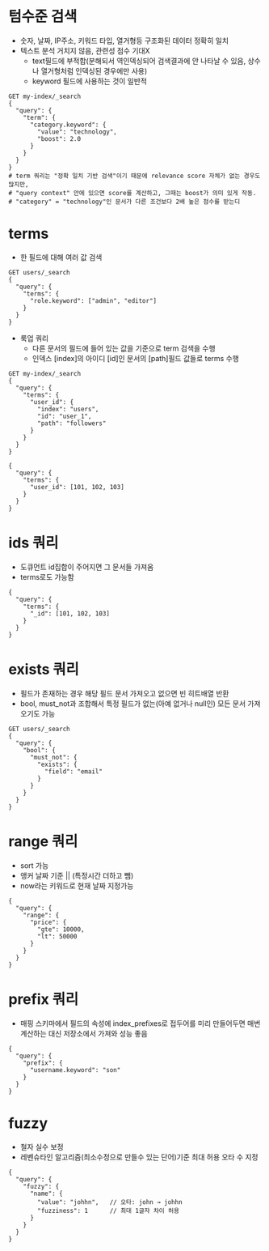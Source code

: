 # 텀수준 검색
- 숫자, 날짜, IP주소, 키워드 타입, 열거형등 구조화된 데이터 정확히 일치
- 텍스트 분석 거치지 않음, 관련성 점수 기대X
  - text필드에 부적합(분해되서 역인덱싱되어 검색결과에 안 나타날 수 있음, 상수나 열거형처럼 인덱싱된 경우에만 사용)
  - keyword 필드에 사용하는 것이 일반적

```
GET my-index/_search
{
  "query": {
    "term": {
      "category.keyword": {
        "value": "technology",
        "boost": 2.0
      }
    }
  }
}
# term 쿼리는 "정확 일치 기반 검색"이기 때문에 relevance score 자체가 없는 경우도 많지만,
# "query context" 안에 있으면 score를 계산하고, 그때는 boost가 의미 있게 작동.
# "category" = "technology"인 문서가 다른 조건보다 2배 높은 점수를 받는디
```


# terms
- 한 필드에 대해 여러 값 검색
```
GET users/_search
{
  "query": {
    "terms": {
      "role.keyword": ["admin", "editor"]
    }
  }
}
```
- 룩업 쿼리
  - 다른 문서의 필드에 들어 있는 값을 기준으로 term 검색을 수행
  - 인덱스 [index]의 아이디 [id]인 문서의 [path]필드 값들로 terms 수행
```
GET my-index/_search
{
  "query": {
    "terms": {
      "user_id": {
        "index": "users",
        "id": "user_1",
        "path": "followers"
      }
    }
  }
}

{
  "query": {
    "terms": {
      "user_id": [101, 102, 103]
    }
  }
}
```


# ids 쿼리
- 도큐먼트 id집합이 주어지면 그 문서들 가져옴
- terms로도 가능함
```
{
  "query": {
    "terms": {
      "_id": [101, 102, 103]
    }
  }
}
```


# exists 쿼리
- 필드가 존재하는 경우 해당 필드 문서 가져오고 없으면 빈 히트배열 반환
- bool, must_not과 조합해서 특정 필드가 없는(아예 없거나 null인) 모든 문서 가져오기도 가능
```
GET users/_search
{
  "query": {
    "bool": {
      "must_not": {
        "exists": {
          "field": "email"
        }
      }
    }
  }
}
```


# range 쿼리
- sort 가능
- 앵커 날짜 기준 || (특정시간 더하고 뺌)
- now라는 키워드로 현재 날짜 지정가능
```
{
  "query": {
    "range": {
      "price": {
        "gte": 10000,
        "lt": 50000
      }
    }
  }
}
```


# prefix 쿼리
- 매핑 스키마에서 필드의 속성에 index_prefixes로 접두어를 미리 만들어두면 매번 계산하는 대신 저장소에서 가져와 성능 좋음
```
{
  "query": {
    "prefix": {
      "username.keyword": "son"
    }
  }
}
```

# fuzzy
- 철자 실수 보정
- 레벤슈타인 알고리즘(최소수정으로 만들수 있는 단어)기준 최대 허용 오타 수 지정
```
{
  "query": {
    "fuzzy": {
      "name": {
        "value": "johhn",   // 오타: john → johhn
        "fuzziness": 1      // 최대 1글자 차이 허용
      }
    }
  }
}
```
